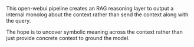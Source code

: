 This open-webui pipeline creates an RAG reasoning layer to output a internal monolog about the context rather than send the context along with the query.

The hope is to uncover symbolic meaning across the context rather than just provide concrete context to ground the model.
